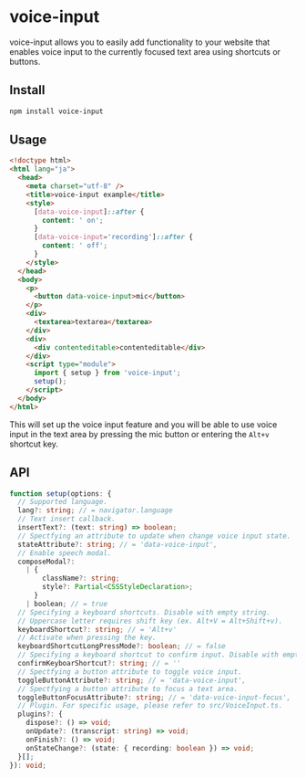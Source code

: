 # voice-input

voice-input allows you to easily add functionality to your website that enables voice input to the currently focused text area using shortcuts or buttons.

## Install

```sh
npm install voice-input
```

## Usage

```html
<!doctype html>
<html lang="ja">
  <head>
    <meta charset="utf-8" />
    <title>voice-input example</title>
    <style>
      [data-voice-input]::after {
        content: ' on';
      }
      [data-voice-input='recording']::after {
        content: ' off';
      }
    </style>
  </head>
  <body>
    <p>
      <button data-voice-input>mic</button>
    </p>
    <div>
      <textarea>textarea</textarea>
    </div>
    <div>
      <div contenteditable>contenteditable</div>
    </div>
    <script type="module">
      import { setup } from 'voice-input';
      setup();
    </script>
  </body>
</html>
```

This will set up the voice input feature and you will be able to use voice input in the text area by pressing the mic button or entering the `Alt+v` shortcut key.

## API

```ts
function setup(options: {
  // Supported language.
  lang?: string; // = navigator.language
  // Text insert callback.
  insertText?: (text: string) => boolean;
  // Spectfying an attribute to update when change voice input state.
  stateAttribute?: string; // = 'data-voice-input',
  // Enable speech modal.
  composeModal?:
    | {
        className?: string;
        style?: Partial<CSSStyleDeclaration>;
      }
    | boolean; // = true
  // Specifying a keyboard shortcuts. Disable with empty string.
  // Uppercase letter requires shift key (ex. Alt+V = Alt+Shift+v).
  keyboardShortcut?: string; // = 'Alt+v'
  // Activate when pressing the key.
  keyboardShortcutLongPressMode?: boolean; // = false
  // Specifying a keyboard shortcut to confirm input. Disable with empty string.
  confirmKeyboarShortcut?: string; // = ''
  // Spectfying a button attribute to toggle voice input.
  toggleButtonAttribute?: string; // = 'data-voice-input',
  // Spectfying a button attribute to focus a text area.
  toggleButtonFocusAttribute?: string; // = 'data-voice-input-focus',
  // Plugin. For specific usage, please refer to src/VoiceInput.ts.
  plugins?: {
    dispose?: () => void;
    onUpdate?: (transcript: string) => void;
    onFinish?: () => void;
    onStateChange?: (state: { recording: boolean }) => void;
  }[];
}): void;
```
